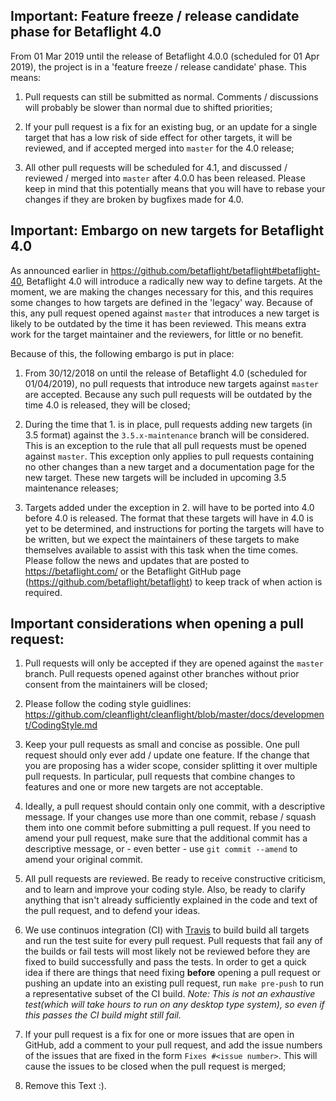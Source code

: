## Important: Feature freeze / release candidate phase for Betaflight 4.0

From 01 Mar 2019 until the release of Betaflight 4.0.0 (scheduled for 01 Apr 2019), the project is in a 'feature freeze / release candidate' phase. This means:

1. Pull requests can still be submitted as normal. Comments / discussions will probably be slower than normal due to shifted priorities;

2. If your pull request is a fix for an existing bug, or an update for a single target that has a low risk of side effect for other targets, it will be reviewed, and if accepted merged into `master` for the 4.0 release;

3. All other pull requests will be scheduled for 4.1, and discussed / reviewed / merged into `master` after 4.0.0 has been released. Please keep in mind that this potentially means that you will have to rebase your changes if they are broken by bugfixes made for 4.0.


## Important: Embargo on new targets for Betaflight 4.0

As announced earlier in https://github.com/betaflight/betaflight#betaflight-40, Betaflight 4.0 will introduce a radically new way to define targets. At the moment, we are making the changes necessary for this, and this requires some changes to how targets are defined in the 'legacy' way. Because of this, any pull request opened against `master` that introduces a new target is likely to be outdated by the time it has been reviewed. This means extra work for the target maintainer and the reviewers, for little or no benefit.

Because of this, the following embargo is put in place:

1. From 30/12/2018 on until the release of Betaflight 4.0 (scheduled for 01/04/2019), no pull requests that introduce new targets against `master` are accepted. Because any such pull requests will be outdated by the time 4.0 is released, they will be closed;

2. During the time that 1. is in place, pull requests adding new targets (in 3.5 format) against the `3.5.x-maintenance` branch will be considered. This is an exception to the rule that all pull requests must be opened against `master`. This exception only applies to pull requests containing no other changes than a new target and a documentation page for the new target. These new targets will be included in upcoming 3.5 maintenance releases;

3. Targets added under the exception in 2. will have to be ported into 4.0 before 4.0 is released. The format that these targets will have in 4.0 is yet to be determined, and instructions for porting the targets will have to be written, but we expect the maintainers of these targets to make themselves available to assist with this task when the time comes. Please follow the news and updates that are posted to https://betaflight.com/ or the Betaflight GitHub page (https://github.com/betaflight/betaflight) to keep track of when action is required.


## Important considerations when opening a pull request:

1. Pull requests will only be accepted if they are opened against the `master` branch. Pull requests opened against other branches without prior consent from the maintainers will be closed;

2. Please follow the coding style guidlines: https://github.com/cleanflight/cleanflight/blob/master/docs/development/CodingStyle.md

3. Keep your pull requests as small and concise as possible. One pull request should only ever add / update one feature. If the change that you are proposing has a wider scope, consider splitting it over multiple pull requests. In particular, pull requests that combine changes to features and one or more new targets are not acceptable.

4. Ideally, a pull request should contain only one commit, with a descriptive message. If your changes use more than one commit, rebase / squash them into one commit before submitting a pull request. If you need to amend your pull request, make sure that the additional commit has a descriptive message, or - even better - use `git commit --amend` to amend your original commit.

5. All pull requests are reviewed. Be ready to receive constructive criticism, and to learn and improve your coding style. Also, be ready to clarify anything that isn't already sufficiently explained in the code and text of the pull request, and to defend your ideas.

6. We use continuos integration (CI) with [Travis](https://travis-ci.com/betaflight) to build build all targets and run the test suite for every pull request. Pull requests that fail any of the builds or fail tests will most likely not be reviewed before they are fixed to build successfully and pass the tests. In order to get a quick idea if there are things that need fixing **before** opening a pull request or pushing an update into an existing pull request, run `make pre-push` to run a representative subset of the CI build. _Note: This is not an exhaustive test(which will take hours to run on any desktop type system), so even if this passes the CI build might still fail._

7. If your pull request is a fix for one or more issues that are open in GitHub, add a comment to your pull request, and add the issue numbers of the issues that are fixed in the form `Fixes #<issue number>`. This will cause the issues to be closed when the pull request is merged;

8. Remove this Text :).

